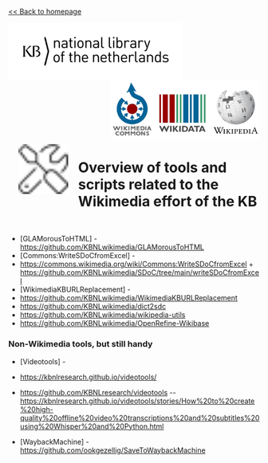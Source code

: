 [<< Back to homepage](https://kbnlwikimedia.github.io)

<img src="../media/KB_Nationale-Bibliotheek_Logo_RGB-Zwart-EN.png" width="350" hspace="0" align="left"/>
<img src="../media/wikimedia-logos.png" align="right" width="300" hspace="0" align="left"/>
<br clear="all"/>

<img src="../media/screwdriver-wrench.svg" align="left" width="100" hspace="20" vspace="10"/>

# Overview of tools and scripts related to the Wikimedia effort of the KB
<br clear="all"/>

* [GLAMorousToHTML] - https://github.com/KBNLwikimedia/GLAMorousToHTML
* [Commons:WriteSDoCfromExcel] - 
* https://commons.wikimedia.org/wiki/Commons:WriteSDoCfromExcel + https://github.com/KBNLwikimedia/SDoC/tree/main/writeSDoCfromExcel
* [WikimediaKBURLReplacement] -
* https://github.com/KBNLwikimedia/WikimediaKBURLReplacement
* https://github.com/KBNLwikimedia/dict2sdc
* https://github.com/KBNLwikimedia/wikipedia-utils
* https://github.com/KBNLwikimedia/OpenRefine-Wikibase

### Non-Wikimedia tools, but still handy
* [Videotools] - 
* https://kbnlresearch.github.io/videotools/
* https://github.com/KBNLresearch/videotools
  -- https://kbnlresearch.github.io/videotools/stories/How%20to%20create%20high-quality%20offline%20video%20transcriptions%20and%20subtitles%20using%20Whisper%20and%20Python.html

* [WaybackMachine] - https://github.com/ookgezellig/SaveToWaybackMachine